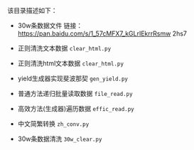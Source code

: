 该目录描述如下：

- 30w条数据文件 链接：https://pan.baidu.com/s/1_57cMFX7_kGLrIEkrrRsmw  2hs7 

- 正则清洗文本数据 `clear_html.py`
- 正则清洗html文本数据 `clear_html.py`
- yield生成器实现斐波那契 `gen_yield.py`
- 普通方法递归批量读取数据 `file_read.py`
- 高效方法(生成器)遍历数据 `effic_read.py`
- 中文简繁转换 `zh_conv.py`
- 30w条数据清洗 `30w_clear.py`

